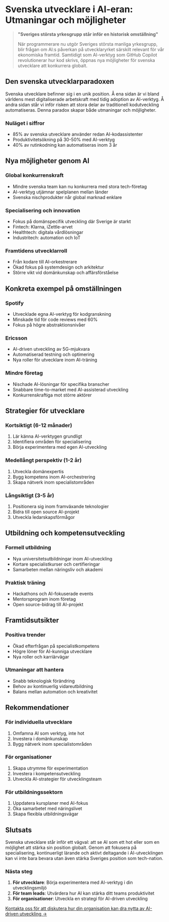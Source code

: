 # Svenska utvecklare i AI-eran: Utmaningar och möjligheter

> **"Sveriges största yrkesgrupp står inför en historisk omställning"**
>
> När programmerare nu utgör Sveriges största manliga yrkesgrupp, blir frågan om AI:s påverkan på utvecklaryrket särskilt relevant för vår ekonomiska framtid. Samtidigt som AI-verktyg som GitHub Copilot revolutionerar hur kod skrivs, öppnas nya möjligheter för svenska utvecklare att konkurrera globalt.

## Den svenska utvecklarparadoxen

Svenska utvecklare befinner sig i en unik position. Å ena sidan är vi bland världens mest digitaliserade arbetskraft med tidig adoption av AI-verktyg. Å andra sidan står vi inför risken att stora delar av traditionell kodutveckling automatiseras. Denna paradox skapar både utmaningar och möjligheter.

### Nuläget i siffror
- 85% av svenska utvecklare använder redan AI-kodassistenter
- Produktivitetsökning på 30-50% med AI-verktyg
- 40% av rutinkodning kan automatiseras inom 3 år

## Nya möjligheter genom AI

### Global konkurrenskraft
- Mindre svenska team kan nu konkurrera med stora tech-företag
- AI-verktyg utjämnar spelplanen mellan länder
- Svenska nischprodukter når global marknad enklare

### Specialisering och innovation
- Fokus på domänspecifik utveckling där Sverige är starkt
- Fintech: Klarna, iZettle-arvet
- Healthtech: digitala vårdlösningar
- Industritech: automation och IoT

### Framtidens utvecklarroll
- Från kodare till AI-orkestrerare
- Ökad fokus på systemdesign och arkitektur
- Större vikt vid domänkunskap och affärsförståelse

## Konkreta exempel på omställningen

### Spotify
- Utvecklade egna AI-verktyg för kodgranskning
- Minskade tid för code reviews med 60%
- Fokus på högre abstraktionsnivåer

### Ericsson
- AI-driven utveckling av 5G-mjukvara
- Automatiserad testning och optimering
- Nya roller för utvecklare inom AI-träning

### Mindre företag
- Nischade AI-lösningar för specifika branscher
- Snabbare time-to-market med AI-assisterad utveckling
- Konkurrenskraftiga mot större aktörer

## Strategier för utvecklare

### Kortsiktigt (6-12 månader)
1. Lär känna AI-verktygen grundligt
2. Identifiera områden för specialisering
3. Börja experimentera med egen AI-utveckling

### Medellångt perspektiv (1-2 år)
1. Utveckla domänexpertis
2. Bygg kompetens inom AI-orchestrering
3. Skapa nätverk inom specialistområden

### Långsiktigt (3-5 år)
1. Positionera sig inom framväxande teknologier
2. Bidra till open source AI-projekt
3. Utveckla ledarskapsförmågor

## Utbildning och kompetensutveckling

### Formell utbildning
- Nya universitetsutbildningar inom AI-utveckling
- Kortare specialistkurser och certifieringar
- Samarbeten mellan näringsliv och akademi

### Praktisk träning
- Hackathons och AI-fokuserade events
- Mentorsprogram inom företag
- Open source-bidrag till AI-projekt

## Framtidsutsikter

### Positiva trender
- Ökad efterfrågan på specialistkompetens
- Högre löner för AI-kunniga utvecklare
- Nya roller och karriärvägar

### Utmaningar att hantera
- Snabb teknologisk förändring
- Behov av kontinuerlig vidareutbildning
- Balans mellan automation och kreativitet

## Rekommendationer

### För individuella utvecklare
1. Omfamna AI som verktyg, inte hot
2. Investera i domänkunskap
3. Bygg nätverk inom specialistområden

### För organisationer
1. Skapa utrymme för experimentation
2. Investera i kompetensutveckling
3. Utveckla AI-strategier för utvecklingsteam

### För utbildningssektorn
1. Uppdatera kursplaner med AI-fokus
2. Öka samarbetet med näringslivet
3. Skapa flexibla utbildningsvägar

## Slutsats

Svenska utvecklare står inför ett vägval: att se AI som ett hot eller som en möjlighet att stärka sin position globalt. Genom att fokusera på specialisering, kontinuerligt lärande och aktivt deltagande i AI-utvecklingen kan vi inte bara bevara utan även stärka Sveriges position som tech-nation.

### Nästa steg

1. **För utvecklare**: Börja experimentera med AI-verktyg i din utvecklingsmiljö
2. **För team leads**: Utvärdera hur AI kan stärka ditt teams produktivitet
3. **För organisationer**: Utveckla en strategi för AI-driven utveckling

[Kontakta oss för att diskutera hur din organisation kan dra nytta av AI-driven utveckling →](mailto:contact@berget.ai)
